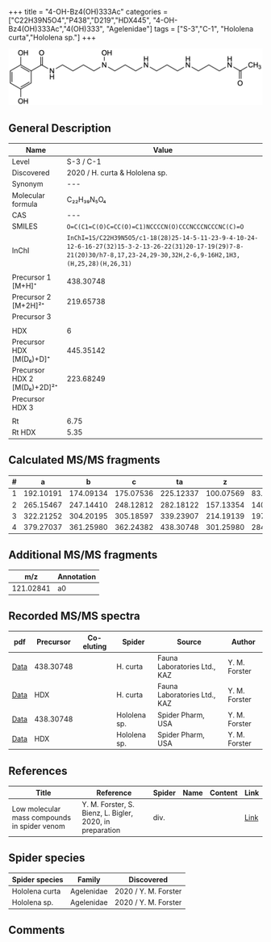 +++
title = "4-OH-Bz4(OH)333Ac"
categories = ["C22H39N5O4","P438","D219","HDX445",
"4-OH-Bz4(OH)333Ac","4(OH)333",
"Agelenidae"]
tags = ["S-3","C-1",
"Hololena curta","Hololena sp."]
+++

![](/img/4-OH-Bz4(OH)333Ac.png)

## General Description

| Name                       | Value              |
|----------------------------|--------------------|
| Level                      | S-3 / C-1          |
| Discovered                 | 2020 / H. curta & Hololena sp. |
| Synonym                    | ---                |
| Molecular formula          | C₂₂H₃₉N₅O₄                   |
| CAS                        | ---                |
| SMILES | `O=C(C1=C(O)C=CC(O)=C1)NCCCCN(O)CCCNCCCNCCCNC(C)=O`  |
| InChI  | `InChI=1S/C22H39N5O5/c1-18(28)25-14-5-11-23-9-4-10-24-12-6-16-27(32)15-3-2-13-26-22(31)20-17-19(29)7-8-21(20)30/h7-8,17,23-24,29-30,32H,2-6,9-16H2,1H3,(H,25,28)(H,26,31)`  |
|                            |                    |
| Precursor 1 [M+H]⁺         | 438.30748                   |
| Precursor 2 [M+2H]²⁺       | 219.65738                   |
| Precursor 3                |                    |
|                            |                    |
| HDX                        | 6                   |
| Precursor HDX   [M(D₆)+D]⁺   | 445.35142                   |
| Precursor HDX 2 [M(D₆)+2D]²⁺ | 223.68249                    |
| Precursor HDX 3            |                    |
|                            |                    |
| Rt                         | 6.75                   |
| Rt HDX                     | 5.35                   |

## Calculated MS/MS fragments

| # | a         | b         | c         | ta        | z         | y         | tz        |
|---|-----------|-----------|-----------|-----------|-----------|-----------|-----------|
| 1 | 192.10191 | 174.09134 | 175.07536 | 225.12337 | 100.07569 | 83.04914 | 117.10224 |
| 2 | 265.15467 | 247.14410 | 248.12812 | 282.18122 | 157.13354 | 140.10699 | 174.16009 |
| 3 | 322.21252 | 304.20195 | 305.18597 | 339.23907 | 214.19139 | 197.16484 | 247.21285 |
| 4 | 379.27037 | 361.25980 | 362.24382 | 438.30748 | 301.25980 | 284.23325 | 318.28635 |

## Additional MS/MS fragments

| m/z | Annotation |
|-----|------------|
| 121.02841 | a0         |

## Recorded MS/MS spectra

| pdf                                             | Precursor | Co-eluting | Spider      | Source                       | Author        |
|-------------------------------------------------|-----------|------------|-------------|------------------------------|---------------|
| [Data](/pdf/H-curta/438_4-OH-Bz4(OH)333Ac_Hc.pdf) | 438.30748 |           | H. curta | Fauna Laboratories Ltd., KAZ | Y. M. Forster |
| [Data](/pdf/H-curta/438_4-OH-Bz4(OH)333Ac_Hc_HDX.pdf) | HDX |           | H. curta | Fauna Laboratories Ltd., KAZ | Y. M. Forster |
| [Data](/pdf/Hololena-sp/438_4-OH-Bz4(OH)333Ac_Ho-sp.pdf) | 438.30748 |           | Hololena sp. | Spider Pharm, USA | Y. M. Forster |
| [Data](/pdf/Hololena-sp/438_4-OH-Bz4(OH)333Ac_Ho-sp_HDX.pdf) | HDX |           | Hololena sp. | Spider Pharm, USA | Y. M. Forster |


## References

| Title | Reference | Spider | Name | Content | Link |
|-------|-----------|--------|------|---------|------|
| Low molecular mass compounds in spider venom      | Y. M. Forster, S. Bienz, L. Bigler, 2020, in preparation          | div.       |   |   | [Link](unknown) |

## Spider species

| Spider species     | Family     | Discovered           |
|--------------------|------------|----------------------|
| Hololena curta | Agelenidae | 2020 / Y. M. Forster |
| Hololena sp. | Agelenidae | 2020 / Y. M. Forster |


## Comments